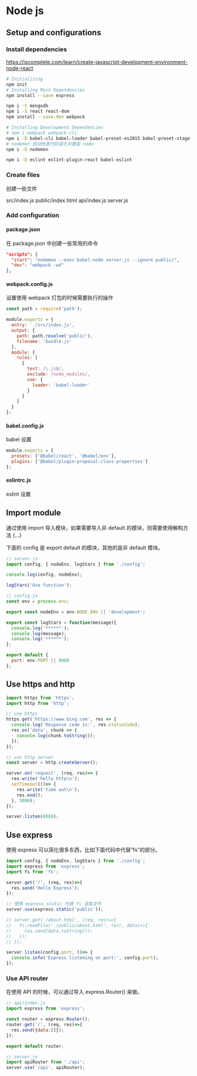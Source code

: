 # Node js

## Setup and configurations

### Install dependencies
https://jscomplete.com/learn/create-javascript-development-environment-node-react

```sh
# Initializing
npm init
# Installing Main Dependencies
npm install --save express

npm i -S mongodb
npm i -S react react-dom
npm install --save-dev webpack

# Installing Development Dependencies
# npm i webpack webpack-cli
npm i -D babel-cli babel-loader babel-preset-es2015 babel-preset-stage-2 babel-preset-react
# nodemon 自动检查代码变化并重启 node
npm i -D nodemon

npm i -D eslint eslint-plugin-react babel-eslint

```
### Create files

创建一些文件

src/index.js
public/index.html
api/index.js
server.js

### Add configuration

#### package.json

在 package.json 中创建一些常用的命令

```json
"scripts": {
  "start": "nodemon --exec babel-node server.js --ignore public/",
  "dev": "webpack -wd"
},
```

#### webpack.config.js

设置使用 webpack 打包的时候需要执行的操作

```js
const path = require('path');

module.exports = {
  entry: './src/index.js',
  output: {
    path: path.resolve('public'),
    filename: 'bundle.js'
  },
  module: {
    rules: [
      {
        test: /\.js$/,
        exclude: /node_modules/,
        use: {
          loader: 'babel-loader'
        }
      }
    ]
  }
};
```

#### babel.config.js

babel 设置

```js
module.exports = {
  presets: ['@babel/react', '@babel/env'],
  plugins: ['@babel/plugin-proposal-class-properties']
};
```

#### eslintrc.js

eslint 设置


## Import module

通过使用 import 导入模块，如果需要导入非 default 的模块，则需要使用解构方法 {...}

下面的 config 是 export default 的模块，其他的是非 default 模块。

```js
// server.js
import config, { nodeEnv, logStars } from './config';

console.log(config, nodeEnv);

logStars('Use function');

// config.js
const env = process.env;

export const nodeEnv = env.NODE_ENV || 'development';

export const logStars = function(message){
  console.log('******');
  console.log(message);
  console.log('******');
};

export default {
  port: env.PORT || 8080
};
```
## Use https and http

```js
import https from 'https';
import http from 'http';

// use https
https.get('https://www.bing.com', res => {
  console.log('Response code is:', res.statusCode);
  res.on('data', chunk => {
    console.log(chunk.toString());
  });
});

// use http server
const server = http.createServer();

server.on('request', (req, res)=> {
  res.write('hello http\n');
  setTimeout(()=> {
    res.write('time out\n');
    res.end();
  }, 3000);
});

server.listen(8080);
```
## Use express

使用 express 可以简化很多东西，比如下面代码中代替“fs”的部分。

```js
import config, { nodeEnv, logStars } from './config';
import express from 'express';
import fs from 'fs';

server.get('/', (req, res)=>{
  res.send('Hello Express');
});

// 使用 express.static 代替 fs 读取文件
server.use(express.static('public'));

// server.get('/about.html', (req, res)=>{
//   fs.readFile('./public/about.html', (err, data)=>{
//     res.send(data.toString());
//   });
// });

server.listen(config.port, ()=> {
  console.info('Express listening on port:', config.port);
});
```
### Use API router

在使用 API 的时候，可以通过导入 express.Router() 来做。

```js
// api/index.js
import express from 'express';

const router = express.Router();
router.get('/', (req, res)=>{
  res.send({data:[]});
});

export default router;

// server.js
import apiRouter from './api';
server.use('/api', apiRouter);

```
